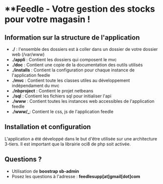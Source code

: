 **Feedle -  Votre gestion des stocks pour votre magasin !
==================================================

Information sur la structure de l'application
---------------------------------------------

- **./** : l'ensemble des dossiers est à coller dans un dossier de votre dossier web (/var/www)
- **./appli** : Contient les dossiers qui composent le mvc
- **./doc** : Contient une copie de la documentation des outils utilisés
- **./installs** : Contient la configuration pour chaque instance de l'application feedle
- **./mvc** : Contient toute les classes utiles au développement indépendament du mvc
- **./nbproject** : Contient le projet netbeans
- **./sql** : Contient les fichiers sql pour initialiser l'api
- **./www** : Contient toutes les instances web accessibles de l'application feedle
- **./www/_**: Contient le css, js de l'application feedle

Installation et configuration
------------------------------

L'application a été développé dans le but d'être utilisée sur une architecture 3-tiers.
Il est important que la librairie oci8 de php soit activée.

Questions ?
------------------------------
- Utilisation de **boostrap sb-admin**
- Posez les questions à l'adresse : **feedlesupp[at]gmail[dot]com**
